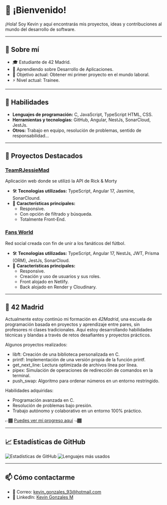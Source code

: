 # 👋 ¡Bienvenido!

¡Hola! Soy Kevin y aquí encontrarás mis proyectos, ideas y contribuciones al mundo del desarrollo de software.

---

## 🌟 Sobre mí

- 🎓 Estudiante de 42 Madrid.
- 🌱 Aprendiendo sobre Desarrollo de Aplicaciones.
- 🎯 Objetivo actual: Obtener mi primer proyecto en el mundo laboral.
- ⚡ Nivel actual: Trainee.

---

## 🚀 Habilidades

- **Lenguajes de programación:** C, JavaScript, TypeScript HTML, CSS.
- **Herramientas y tecnologías:** GitHub, Angular, NestJs, SonarCloud, JestJs.
- **Otros:** Trabajo en equipo, resolución de problemas, sentido de responsabilidad...

---

## 📂 Proyectos Destacados

### [TeamRJessieMad](https://github.com/isdi-coders-2023/TeamR-Jessie-202401-mad)

Aplicación web donde se utilizó la API de Rick & Morty

- 🛠 **Tecnologías utilizadas:** TypeScript, Angular 17, Jasmine, SonarClound.
- 📌 **Características principales:**
  - Responsive.
  - Con opción de filtrado y búsqueda.
  - Totalmente Front-End.

### [Fans World](https://github.com/Kevgonz93/Fans-World.git)

Red social creada con fin de unir a los fanáticos del fútbol.

- 🛠 **Tecnologías utilizadas:** TypeScript, Angular 17, NestJs, JWT, Prisma (ORM), JestJs, SonarCloud.
- 📌 **Características principales:**
  - Responsive.
  - Creación y uso de usuarios y sus roles.
  - Front alojado en Netlify.
  - Back alojado en Render y Cloudinary.

---

## 📝 42 Madrid

Actualmente estoy continúo mi formación en *42Madrid*, una escuela de programación basada en proyectos y aprendizaje entre pares, sin profesores ni clases tradicionales. Aquí estoy desarrollando habilidades técnicas y blandas a través de retos desafiantes y proyectos prácticos.

Algunos proyectos realizados:

-	libft: Creación de una biblioteca personalizada en C.
-	printf: Implementación de una versión propia de la función printf.
-	get_next_line: Lectura optimizada de archivos línea por línea.
-	pipex: Simulación de operaciones de redirección de comandos en la terminal.
-	push_swap: Algoritmo para ordenar números en un entorno restringido.

Habilidades adquiridas:

-	Programación avanzada en C.
-	Resolución de problemas bajo presión.
-	Trabajo autónomo y colaborativo en un entorno 100% práctico.

 👉🏾 [Puedes ver mi progreso aquí](https://github.com/Kevgonz93/42Madrid) 👈🏾

---

## 📈 Estadísticas de GitHub

![Estadísticas de GitHub](https://github-readme-stats.vercel.app/api?username=Kevgonz93&show_icons=true&theme=radical)
![Lenguajes más usados](https://github-readme-stats.vercel.app/api/top-langs/?username=Kevgonz93&layout=compact&theme=radical)

---

## 📫 Cómo contactarme

- 📧 Correo: kevin_gonzales_93@hotmail.com
- 💼 LinkedIn: [Kevin Gonzales M](https://www.linkedin.com/in/kevgonzdeveloper)
